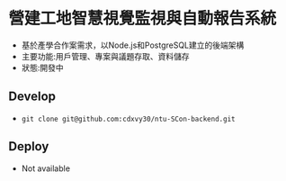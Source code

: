 # 營建工地智慧視覺監視與自動報告系統
- 基於產學合作案需求，以Node.js和PostgreSQL建立的後端架構
- 主要功能:用戶管理、專案與議題存取、資料儲存
- 狀態:開發中

## Develop
- `git clone git@github.com:cdxvy30/ntu-SCon-backend.git`

## Deploy
- Not available
